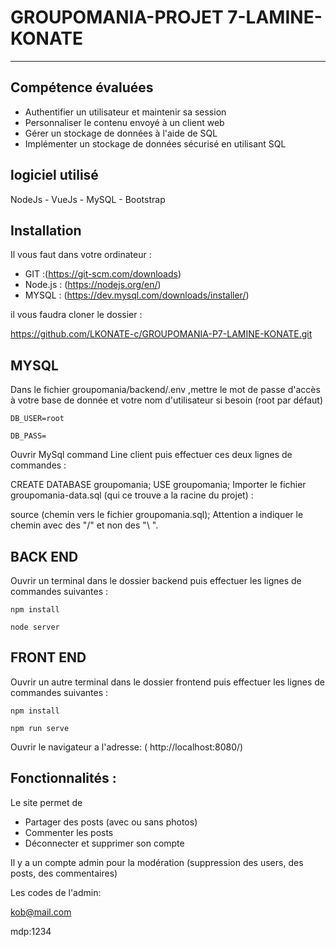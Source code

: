 # GROUPOMANIA-PROJET 7-LAMINE-KONATE
-----
## Compétence évaluées


* Authentifier un utilisateur et maintenir sa session
* Personnaliser le contenu envoyé à un client web
* Gérer un stockage de données à l'aide de SQL
* Implémenter un stockage de données sécurisé en utilisant SQL

## logiciel utilisé
NodeJs - VueJs - MySQL - Bootstrap 

## Installation 

Il vous faut dans votre ordinateur :

* GIT :(https://git-scm.com/downloads)
* Node.js : (https://nodejs.org/en/)
* MYSQL : (https://dev.mysql.com/downloads/installer/)

il vous faudra cloner le dossier :

https://github.com/LKONATE-c/GROUPOMANIA-P7-LAMINE-KONATE.git

## MYSQL

Dans le fichier groupomania/backend/.env ,mettre le mot de passe d'accès à votre base de donnée et votre nom d'utilisateur si besoin (root par défaut)

`DB_USER=root`

`DB_PASS=`

Ouvrir MySql command Line client puis effectuer ces deux lignes de commandes :

CREATE DATABASE groupomania;
USE groupomania;
Importer le fichier groupomania-data.sql (qui ce trouve a la racine du projet) :

source (chemin vers le fichier groupomania.sql);
Attention a indiquer le chemin avec des "/" et non des "\ ".

## BACK END
Ouvrir un terminal dans le dossier backend puis effectuer les lignes de commandes suivantes :

`npm install`

`node server`

## FRONT END 
Ouvrir un autre terminal dans le dossier frontend puis effectuer les lignes de commandes suivantes :

`npm install`

`npm run serve`

Ouvrir le navigateur a l'adresse: ( http://localhost:8080/)

## Fonctionnalités :

Le site permet de

* Partager des posts (avec ou sans photos)
* Commenter les posts
* Déconnecter et supprimer son compte 

Il y a un compte admin pour la modération (suppression des users, des posts, des commentaires) 

Les codes de l'admin:

kob@mail.com 

mdp:1234

